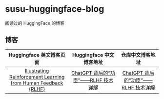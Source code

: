 # susu-huggingface-blog

阅读过的 HuggingFace 的博客

## 博客

|Huggingface 英文博客页面|Huggingface 中文博客地址|仓库中文博客地址|
|:-:|:-:|:-:|
|[Illustrating Reinforcement Learning from Human Feedback (RLHF)](https://huggingface.co/blog/rlhf)|[ChatGPT 背后的“功臣”——RLHF 技术详解](https://huggingface.co/blog/zh/rlhf)|[ChatGPT 背后的“功臣”——RLHF 技术详解](./zh/00001_rlhf.md)|